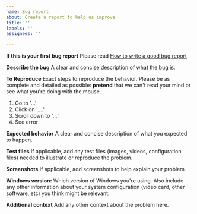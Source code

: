 ```yaml
---
name: Bug report
about: Create a report to help us improve
title: ''
labels: ''
assignees: ''

---
```


**If this is your first bug report**
Please read [How to write a good bug report](https://github.com/mjrgh/PinballY/wiki/How-to-write-a-good-bug-report)

**Describe the bug**
A clear and concise description of what the bug is.

**To Reproduce**
Exact steps to reproduce the behavior.  Please be as complete and detailed as possible: **pretend** that we can't read your mind or see what you're doing with the mouse.
1. Go to '...'
2. Click on '....'
3. Scroll down to '....'
4. See error

**Expected behavior**
A clear and concise description of what you expected to happen.

**Test files**
If applicable, add any test files (images, videos, configuration files) needed to illustrate or reproduce the problem.

**Screenshots**
If applicable, add screenshots to help explain your problem. 

**Windows version:**
Which version of Windows you're using.  Also include any other information about your system configuration (video card, other software, etc) you think might be relevant.

**Additional context**
Add any other context about the problem here.
